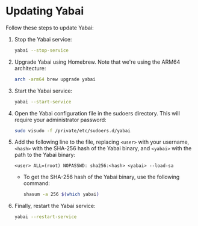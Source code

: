 # Updating Yabai

Follow these steps to update Yabai:

1. Stop the Yabai service:

    ```bash
    yabai --stop-service
    ```

2. Upgrade Yabai using Homebrew. Note that we're using the ARM64 architecture:

    ```bash
    arch -arm64 brew upgrade yabai
    ```

3. Start the Yabai service:

    ```bash
    yabai --start-service
    ```

4. Open the Yabai configuration file in the sudoers directory. This will require your administrator password:

    ```bash
    sudo visudo -f /private/etc/sudoers.d/yabai
    ```

5. Add the following line to the file, replacing `<user>` with your username, `<hash>` with the SHA-256 hash of the Yabai binary, and `<yabai>` with the path to the Yabai binary:

    ```
    <user> ALL=(root) NOPASSWD: sha256:<hash> <yabai> --load-sa
    ```

    - To get the SHA-256 hash of the Yabai binary, use the following command:

        ```bash
        shasum -a 256 $(which yabai)
        ```

6. Finally, restart the Yabai service:

    ```bash
    yabai --restart-service
    ```
